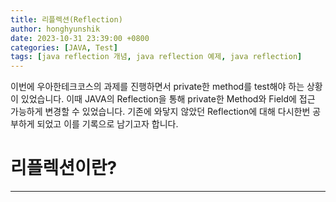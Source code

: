 ```yaml
---
title: 리플렉션(Reflection)
author: honghyunshik
date: 2023-10-31 23:39:00 +0800
categories: [JAVA, Test]
tags: [java reflection 개념, java reflection 예제, java reflection]
---
```

이번에 우아한테크코스의 과제를 진행하면서 private한 method를 test해야 하는 상황이 있었습니다.
이때 JAVA의 Reflection을 통해 private한 Method와 Field에 접근 가능하게 변경할 수 있었습니다.
기존에 와닿지 않았던 Reflection에 대해 다시한번 공부하게 되었고 이를 기록으로 남기고자 합니다.

# 리플렉션이란?
***


